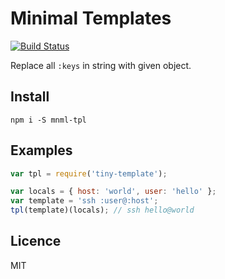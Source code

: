 # Minimal Templates

[![Build Status](https://travis-ci.org/rambler-digital-solutions/mnml-tpl.svg?branch=master)](https://travis-ci.org/rambler-digital-solutions/mnml-tpl)

Replace all `:keys` in string with given object.


## Install

```
npm i -S mnml-tpl
```

## Examples

```js
var tpl = require('tiny-template');

var locals = { host: 'world', user: 'hello' };
var template = 'ssh :user@:host';
tpl(template)(locals); // ssh hello@world
```

## Licence

MIT

